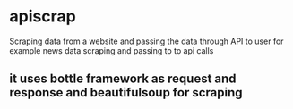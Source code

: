 # apiscrap
Scraping data from a website and passing the data through API to user for example news data scraping and passing to to api calls
## it uses bottle framework as request and response and beautifulsoup for scraping
